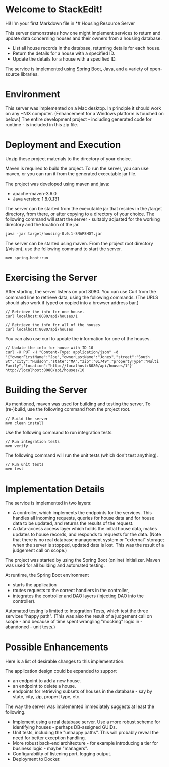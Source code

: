# Welcome to StackEdit!

Hi! I'm your first Markdown file in *# Housing Resource Server

This server demonstrates how one might implement services to return and update data concerning houses and their owners from a housing database.
- List all house records in the database, returning details for each house.
- Return the details for a house with a specified ID.
- Update the details for a house with a specified ID.

The service is implemented using Spring Boot, Java, and a variety of open-source libraries.

# Environment
This server was implemented on a Mac desktop. In principle it should work on any *NIX computer. (Enhancement for a Windows platform is touched on below.) The entire development project - including generated code for runtime - is included in this zip file.

# Deployment and Execution

Unzip these project materials to the directory of your choice.

Maven is required to build the project. To run the server, you can use maven, or you can run it from the generated executable jar file.

The project was developed using maven and java:
- apache-maven-3.6.0
- Java version: 1.8.0_131

The server can be started from the executable jar that resides in the /target directory, from there, or after copying to a directory of your choice. The following command will start the server - suitably adjusted for the working directory and the location of the jar.

    java -jar target/housing-0.0.1-SNAPSHOT.jar

The server can be started using maven. From the project root directory (/vision), use the following command to start the server.

    mvn spring-boot:run

# Exercising the Server
After starting, the server listens on port 8080. You can use Curl from the command line to retrieve data, using the following commands. (The URLS should also work if typed or copied into a browser address bar.)

    // Retrieve the info for one house.
    curl localhost:8080/api/houses/1

    // Retrieve the info for all of the houses 
    curl localhost:8080/api/houses
    
You can also use curl to update the information for one of the houses.

    // Update the info for house with ID 10
    curl -X PUT -H "Content-Type: application/json" -d '{"ownerFirstName":"Joe","ownerLastName":"Jones","street":"South St","city":"Hudson","state":"MA","zip":"01749","propertyType":"Multi Family","location":"http://localhost:8080/api/houses/1"}' http://localhost:8080/api/houses/10

# Building the Server

As mentioned, maven was used for building and testing the server. To (re-)build, use the following command from the project root.

    // Build the server
    mvn clean install

Use the following command to run integration tests.

    // Run integration tests
    mvn verify

The following command will run the unit tests (which don't test anything).

	// Run unit tests
	mvn test


# Implementation Details

The service is implemented in two layers:
- A controller, which implements the endpoints for the services. This handles all incoming requests, queries for house data and for house data to be updated, and returns the results of the request.
-  A data-access access layer which holds the initial house data, makes updates to house records, and responds to requests for the data. (Note that there is no real database management system or "external" storage; when the server is stopped, updated data is lost. This was the result of a judgement call on scope.)

The project was started by using the Spring Boot (online) Initializer. Maven was used for all building and automated testing.

At runtime, the Spring Boot environment 
- starts the application
- routes requests to the correct handlers in the controller,
- integrates the controller and DAO layers (injecting DAO into the controller).

Automated testing is limited to Integration Tests, which test the three services "happy path". (This was also the result of a judgement call on scope - and because of time spent wrangling "mocking" logic in - abandoned - unit tests.)


# Possible Enhancements
Here is a list of desirable changes to this implementation. 

The application design could be expanded to support
- an endpoint to add a new house.
- an endpoint to delete a house.
- endpoints for retrieving subsets of houses in the database - say by state, city, zip, propert type, etc.

The way the server was implemented immediately suggests at least the following.
- Implement using a real database server. Use a more robust scheme for identifying houses - perhaps DB-assigned GUIDs.
- Unit tests, including the "unhappy paths". This will probably reveal the need for better exception handling.
- More robust back-end architecture - for example introducing a tier for business logic - maybe "managers".
- Configurability of listening port, logging output.
- Deployment to Docker.

